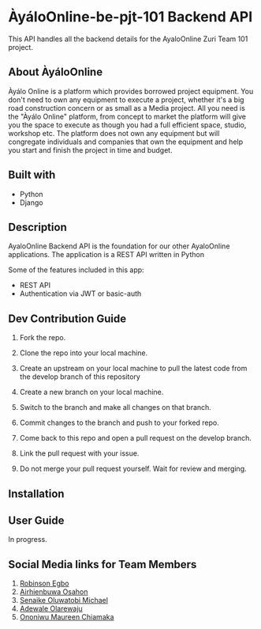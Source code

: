 # ÀyáloOnline-be-pjt-101 Backend API

This API handles all the backend details for the AyaloOnline Zuri Team 101 project.

## About ÀyáloOnline
Àyálo Online is a platform which provides borrowed project equipment. You don't need to own any equipment to execute a project, whether it's a big road construction concern or as small as a Media project.
All you need is the "Àyálo Online" platform, from concept to market the platform will give you the space to execute as though you had a full efficient space, studio, workshop etc.
The platform does not own any equipment but will congregate individuals and companies that own the equipment and help you start and finish the project in time and budget.


## Built with
- Python
- Django


## Description
AyaloOnline Backend API is the foundation for our other AyaloOnline applications. The application is a REST API written in Python

Some of the features included in this app:

- REST API
- Authentication via JWT or basic-auth


## Dev Contribution Guide
1. Fork the repo.

2. Clone the repo into your local machine.

3. Create an upstream on your local machine to pull the latest code from the develop branch of this repository

4. Create a new branch on your local machine.

5. Switch to the branch and make all changes on that branch.

6. Commit changes to the branch and push to your forked repo.

7. Come back to this repo and open a pull request on the develop branch.

8. Link the pull request with your issue.

9. Do not merge your pull request yourself. Wait for review and merging.

## Installation



## User Guide
In progress.


## Social Media links for Team Members
1. [Robinson Egbo](https://www.twitter.com/Robeons)
2. [Airhienbuwa Osahon](https://www.twitter.com/0sahon)
3. [Senaike Oluwatobi Michael](https://www.twitter.com/Nubia_Republic)
4. [Adewale Olarewaju](https://www.twitter.com/clefcodex)
5. [Ononiwu Maureen Chiamaka](https://www.linkedin/in/maureen-ononiwu-49b3b212a)
